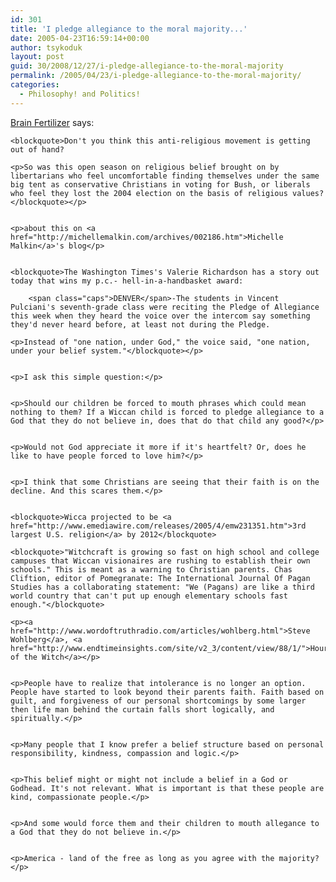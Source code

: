 ```yaml
---
id: 301
title: 'I pledge allegiance to the moral majority...'
date: 2005-04-23T16:59:14+00:00
author: tsykoduk
layout: post
guid: 30/2008/12/27/i-pledge-allegiance-to-the-moral-majority
permalink: /2005/04/23/i-pledge-allegiance-to-the-moral-majority/
categories:
  - Philosophy! and Politics!
---
```

<p><a href="http://brain.mu.nu/#077597">Brain Fertilizer</a> says:</p>


	<blockquote>Don't you think this anti-religious movement is getting out of hand?

	<p>So was this open season on religious belief brought on by libertarians who feel uncomfortable finding themselves under the same big tent as conservative Christians in voting for Bush, or liberals who feel they lost the 2004 election on the basis of religious values?</blockquote></p>


	<p>about this on <a href="http://michellemalkin.com/archives/002186.htm">Michelle Malkin</a>'s blog</p>


	<blockquote>The Washington Times's Valerie Richardson has a story out today that wins my p.c.- hell-in-a-handbasket award:

	    <span class="caps">DENVER</span>-The students in Vincent Pulciani's seventh-grade class were reciting the Pledge of Allegiance this week when they heard the voice over the intercom say something they'd never heard before, at least not during the Pledge.

	<p>Instead of "one nation, under God," the voice said, "one nation, under your belief system."</blockquote></p>


	<p>I ask this simple question:</p>


	<p>Should our children be forced to mouth phrases which could mean nothing to them? If a Wiccan child is forced to pledge allegiance to a God that they do not believe in, does that do that child any good?</p>


	<p>Would not God appreciate it more if it's heartfelt? Or, does he like to have people forced to love him?</p>


	<p>I think that some Christians are seeing that their faith is on the decline. And this scares them.</p>


	<blockquote>Wicca projected to be <a href="http://www.emediawire.com/releases/2005/4/emw231351.htm">3rd largest U.S. religion</a> by 2012</blockquote>

	<blockquote>"Witchcraft is growing so fast on high school and college campuses that Wiccan visionaires are rushing to establish their own schools." This is meant as a warning to Christian parents. Chas Cliftion, editor of Pomegranate: The International Journal Of Pagan Studies has a collaborating statement: "We (Pagans) are like a third world country that can't put up enough elementary schools fast enough."</blockquote>

	<p><a href="http://www.wordoftruthradio.com/articles/wohlberg.html">Steve Wohlberg</a>, <a href="http://www.endtimeinsights.com/site/v2_3/content/view/88/1/">Hour of the Witch</a></p>


	<p>People have to realize that intolerance is no longer an option. People have started to look beyond their parents faith. Faith based on guilt, and forgiveness of our personal shortcomings by some larger then life man behind the curtain falls short logically, and spiritually.</p>


	<p>Many people that I know prefer a belief structure based on personal responsibility, kindness, compassion and logic.</p>


	<p>This belief might or might not include a belief in a God or Godhead. It's not relevant. What is important is that these people are kind, compassionate people.</p>


	<p>And some would force them and their children to mouth allegance to a God that they do not believe in.</p>


	<p>America - land of the free as long as you agree with the majority?</p>